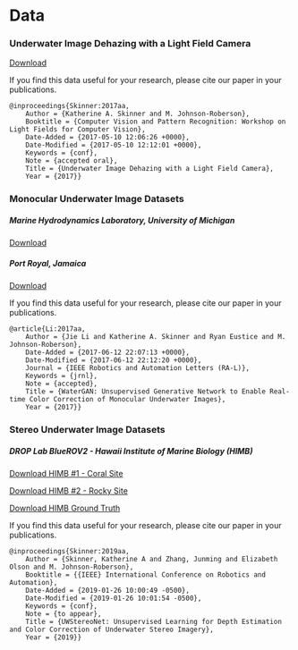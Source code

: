 # Data
### Underwater Image Dehazing with a Light Field Camera
[Download](https://drive.google.com/file/d/0BzY2TG1VpXRoQUdyaTdpR0lDYkE/view?usp=sharing)

If you find this data useful for your research, please cite our paper in your publications.

```
@inproceedings{Skinner:2017aa,
	Author = {Katherine A. Skinner and M. Johnson-Roberson},
	Booktitle = {Computer Vision and Pattern Recognition: Workshop on Light Fields for Computer Vision},
	Date-Added = {2017-05-10 12:06:26 +0000},
	Date-Modified = {2017-05-10 12:12:01 +0000},
	Keywords = {conf},
	Note = {accepted oral},
	Title = {Underwater Image Dehazing with a Light Field Camera},
	Year = {2017}}
```

### Monocular Underwater Image Datasets
##### Marine Hydrodynamics Laboratory, University of Michigan
[Download](http://www.umich.edu/~dropopen/MHL.tar.gz)

##### Port Royal, Jamaica
[Download](http://www.umich.edu/~dropda/Jamaica.tar.gz)

If you find this data useful for your research, please cite our paper in your publications.

```
@article{Li:2017aa,
	Author = {Jie Li and Katherine A. Skinner and Ryan Eustice and M. Johnson-Roberson},
	Date-Added = {2017-06-12 22:07:13 +0000},
	Date-Modified = {2017-06-12 22:12:20 +0000},
	Journal = {IEEE Robotics and Automation Letters (RA-L)},
	Keywords = {jrnl},
	Note = {accepted},
	Title = {WaterGAN: Unsupervised Generative Network to Enable Real-time Color Correction of Monocular Underwater Images},
	Year = {2017}}
```

### Stereo Underwater Image Datasets
##### DROP Lab BlueROV2 - Hawaii Institute of Marine Biology (HIMB)
[Download HIMB #1 - Coral Site](http://www.umich.edu/~dropopen2/DROPUWStereo_HIMB1_docksite.tar.gz)

[Download HIMB #2 - Rocky Site](https://drive.google.com/file/d/1EgrfmaUYnADiSxkaz4UWGgPtucqHpq7_/view?usp=sharing)

[Download HIMB Ground Truth](http://www.umich.edu/~dropopen2/DROPUWStereo_HIMB_ground.tar.gz)

If you find this data useful for your research, please cite our paper in your publications.

```
@inproceedings{Skinner:2019aa,
	Author = {Skinner, Katherine A and Zhang, Junming and Elizabeth Olson and M. Johnson-Roberson},
	Booktitle = {{IEEE} International Conference on Robotics and Automation},
	Date-Added = {2019-01-26 10:00:49 -0500},
	Date-Modified = {2019-01-26 10:01:54 -0500},
	Keywords = {conf},
	Note = {to appear},
	Title = {UWStereoNet: Unsupervised Learning for Depth Estimation and Color Correction of Underwater Stereo Imagery},
	Year = {2019}}
```
